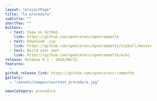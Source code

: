```yaml
---
layout: "projectPage"
title: "la procedura"
subtitle: ""
shortTex: ""
buttons:
  - text: View on GitHub
    link: https://github.com/opencarecc/openrampette
  - text: Download .zip
    link: https://github.com/opencarecc/openrampette/zipball/master
  - text: Build your own!
    link: https://github.com/opencarecc/openrampette/wiki
release: Release 0.1 - 2016/09/12
features:
  -
github_release_link: https://github.com/opencarecc/rampette
gallery:
  - "/assets/images/usertest_procedura.jpg"

newsCategory: procedura
---
```

